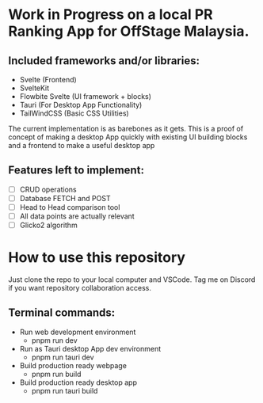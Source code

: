 # Work in Progress on a local PR Ranking App for OffStage Malaysia.

## Included frameworks and/or libraries:
- Svelte (Frontend)
- SvelteKit
- Flowbite Svelte (UI framework + blocks)
- Tauri (For Desktop App Functionality)
- TailWindCSS (Basic CSS Utilities)

The current implementation is as barebones as it gets. This is a proof of concept of making a desktop App quickly with existing UI building blocks and a frontend to make a useful desktop app

## Features left to implement:
- [ ] CRUD operations
- [ ] Database FETCH and POST
- [ ] Head to Head comparison tool
- [ ] All data points are actually relevant
- [ ] Glicko2 algorithm

# How to use this repository

Just clone the repo to your local computer and VSCode. Tag me on Discord if you want repository collaboration access.

## Terminal commands:
- Run web development environment
    - pnpm run dev
- Run as Tauri desktop App dev environment
    - pnpm run tauri dev
- Build production ready webpage
    - pnpm run build
- Build production ready desktop app
    - pnpm run tauri build